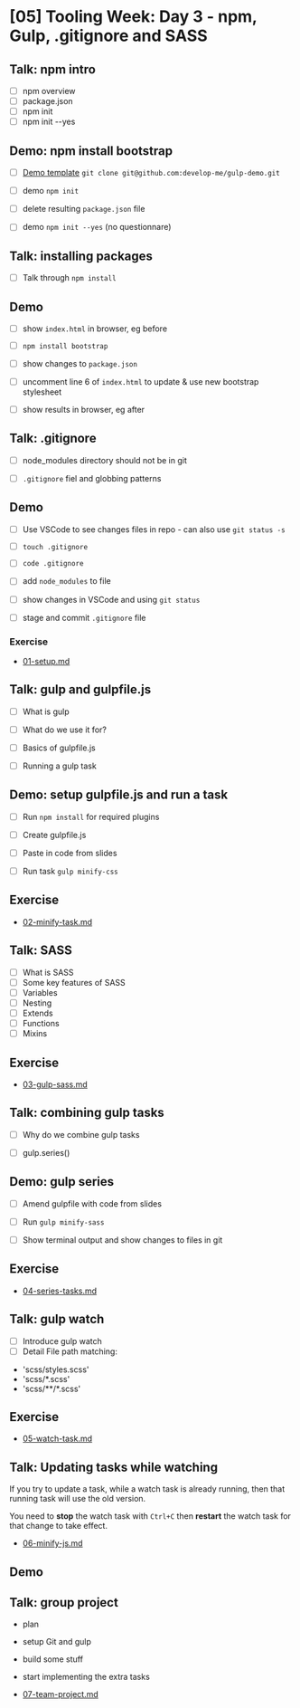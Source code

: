 # [05] Tooling Week: Day 3 - npm, Gulp, .gitignore and SASS

## Talk: npm intro
- [ ] npm overview
- [ ] package.json
- [ ] npm init
- [ ] npm init --yes

## Demo: npm install bootstrap

- [ ] [Demo template](https://github.com/develop-me/gulp-demo) `git clone git@github.com:develop-me/gulp-demo.git`
- [ ] demo `npm init`
- [ ] delete resulting `package.json` file
- [ ] demo `npm init --yes` (no questionnare)


## Talk: installing packages

- [ ] Talk through `npm install`


## Demo

- [ ] show `index.html` in browser, eg before
- [ ] `npm install bootstrap`
- [ ] show changes to `package.json`
- [ ] uncomment line 6 of `index.html` to update <head> & use new bootstrap stylesheet
- [ ] show results in browser, eg after


## Talk: .gitignore

- [ ] node_modules directory should not be in git
- [ ] `.gitignore` fiel and globbing patterns


## Demo

- [ ] Use VSCode to see changes files in repo - can also use `git status -s`
- [ ] `touch .gitignore`
- [ ] `code .gitignore`
- [ ] add `node_modules` to file
- [ ] show changes in VSCode and using `git status`
- [ ] stage and commit `.gitignore` file


### Exercise

- [01-setup.md](../challenges/03/01-setup.md)


## Talk: gulp and gulpfile.js

- [ ] What is gulp
- [ ] What do we use it for?
- [ ] Basics of gulpfile.js
- [ ] Running a gulp task


## Demo: setup gulpfile.js and run a task

- [ ] Run `npm install` for required plugins
- [ ] Create gulpfile.js
- [ ] Paste in code from slides
- [ ] Run task `gulp minify-css`


## Exercise
- [02-minify-task.md](../challenges/03/02-gulp-plugins.md)


## Talk: SASS

- [ ] What is SASS
- [ ] Some key features of SASS
- [ ] Variables
- [ ] Nesting
- [ ] Extends
- [ ] Functions
- [ ] Mixins

## Exercise
- [03-gulp-sass.md](../challenges/03/03-minify-task.md)


## Talk: combining gulp tasks

- [ ] Why do we combine gulp tasks
- [ ] gulp.series()


## Demo: gulp series

- [ ] Amend gulpfile with code from slides
- [ ] Run `gulp minify-sass`
- [ ] Show terminal output and show changes to files in git


## Exercise
- [04-series-tasks.md](../challenges/03/04-series-tasks.md)



## Talk: gulp watch

- [ ] Introduce gulp watch
- [ ] Detail File path matching:
- 'scss/styles.scss'
- 'scss/*.scss'
- 'scss/**/*.scss'

## Exercise

- [05-watch-task.md](../challenges/03/05-watch-task.md)


## Talk: Updating tasks while watching

If you try to update a task, while a watch task is already running, then that running task will use the old version.

You need to **stop** the watch task with `Ctrl+C` then **restart** the watch task for that change to take effect.

- [06-minify-js.md](../challenges/03/06-minify-js.md)

## Demo

## Talk: group project

- plan
- setup Git and gulp
- build some stuff
- start implementing the extra tasks

- [07-team-project.md](../challenges/03/07-team-project.md)
